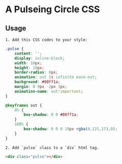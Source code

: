 # A Pulseing Circle CSS

## Usage
	1. Add this CSS codes to your style:
```CSS
.pulse {
    content: '';
    display: inline-block;
    width: 10px;
    height: 10px;
    border-radius: 8px;
    animation: out 1s infinite ease-out;
    background: #00ff1a;
    margin: 0 9px -2px 1px;
    animation-name: out!important;
}

@keyframes out {
	0% {
		box-shadow: 0 0 #00ff1a;
	}
	100% {
		box-shadow: 0 0 0 10px rgba(0,121,173,0);
	}
}
```

	2. Add `pulse` class to a `div` html tag.

```HTML
<div class="pulse"></div>
```
